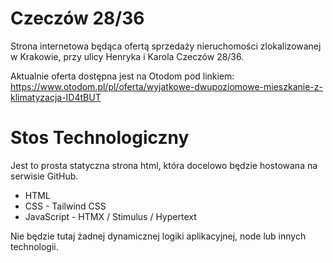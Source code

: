 # Czeczów 28/36

Strona internetowa będąca ofertą sprzedaży nieruchomości zlokalizowanej w Krakowie, przy ulicy Henryka i Karola Czeczów 28/36.

Aktualnie oferta dostępna jest na Otodom pod linkiem: https://www.otodom.pl/pl/oferta/wyjatkowe-dwupoziomowe-mieszkanie-z-klimatyzacja-ID4tBUT

# Stos Technologiczny

Jest to prosta statyczna strona html, która docelowo będzie hostowana na serwisie GitHub.

- HTML
- CSS - Tailwind CSS 
- JavaScript - HTMX / Stimulus / Hypertext 

Nie będzie tutaj żadnej dynamicznej logiki aplikacyjnej, node lub innych technologii.
